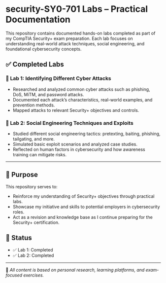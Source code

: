 # security-SY0-701 Labs – Practical Documentation

This repository contains documented hands-on labs completed as part of my CompTIA Security+ exam preparation. Each lab focuses on understanding real-world attack techniques, social engineering, and foundational cybersecurity concepts.

## ✅ Completed Labs

### 🔹 Lab 1: Identifying Different Cyber Attacks
- Researched and analyzed common cyber attacks such as phishing, DoS, MiTM, and password attacks.
- Documented each attack’s characteristics, real-world examples, and prevention methods.
- Mapped attacks to relevant Security+ objectives and controls.

### 🔹 Lab 2: Social Engineering Techniques and Exploits
- Studied different social engineering tactics: pretexting, baiting, phishing, tailgating, and more.
- Simulated basic exploit scenarios and analyzed case studies.
- Reflected on human factors in cybersecurity and how awareness training can mitigate risks.

---

## 🎯 Purpose
This repository serves to:
- Reinforce my understanding of Security+ objectives through practical labs.
- Showcase my initiative and skills to potential employers in cybersecurity roles.
- Act as a revision and knowledge base as I continue preparing for the Security+ certification.

## 📅 Status
- ✅ Lab 1: Completed
- ✅ Lab 2: Completed

---

📌 *All content is based on personal research, learning platforms, and exam-focused exercises.*
